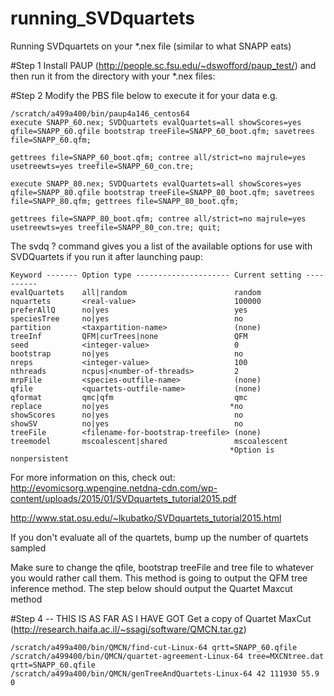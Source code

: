 # running_SVDquartets
Running SVDquartets on your *.nex file (similar to what SNAPP eats)

#Step 1
Install PAUP (http://people.sc.fsu.edu/~dswofford/paup_test/) and then run it from the directory with your *.nex files:

#Step 2
Modify the PBS file below to execute it for your data e.g.

```
/scratch/a499a400/bin/paup4a146_centos64 
execute SNAPP_60.nex; SVDQuartets evalQuartets=all showScores=yes qfile=SNAPP_60.qfile bootstrap treeFile=SNAPP_60_boot.qfm; savetrees file=SNAPP_60.qfm;

gettrees file=SNAPP_60_boot.qfm; contree all/strict=no majrule=yes usetreewts=yes treefile=SNAPP_60_con.tre;

execute SNAPP_80.nex; SVDQuartets evalQuartets=all showScores=yes qfile=SNAPP_80.qfile bootstrap treeFile=SNAPP_80_boot.qfm; savetrees file=SNAPP_80.qfm; gettrees file=SNAPP_80_boot.qfm; 

gettrees file=SNAPP_80_boot.qfm; contree all/strict=no majrule=yes usetreewts=yes treefile=SNAPP_80_con.tre; quit;

```

The svdq ? command gives you a list of the available options for use with SVDQuartets if you run it after launching paup:
```
Keyword ------- Option type --------------------- Current setting ----------
evalQuartets    all|random                        random
nquartets       <real-value>                      100000
preferAllQ      no|yes                            yes
speciesTree     no|yes                            no
partition       <taxpartition-name>               (none)
treeInf         QFM|curTrees|none                 QFM
seed            <integer-value>                   0
bootstrap       no|yes                            no
nreps           <integer-value>                   100
nthreads        ncpus|<number-of-threads>         2
mrpFile         <species-outfile-name>            (none)
qfile           <quartets-outfile-name>           (none)
qformat         qmc|qfm                           qmc
replace         no|yes                           *no
showScores      no|yes                            no
showSV          no|yes                            no
treeFile        <filename-for-bootstrap-treefile> (none)
treemodel       mscoalescent|shared               mscoalescent
                                                 *Option is nonpersistent
```

For more information on this, check out:
http://evomicsorg.wpengine.netdna-cdn.com/wp-content/uploads/2015/01/SVDquartets_tutorial2015.pdf

http://www.stat.osu.edu/~lkubatko/SVDquartets_tutorial2015.html

If you don't evaluate all of the quartets, bump up the number of quartets sampled

Make sure to change the qfile, bootstrap treeFile and tree file to whatever you would rather call them. This method is going to output the QFM tree inference method. The step below should output the Quartet Maxcut method

#Step 4 -- THIS IS AS FAR AS I HAVE GOT
Get a copy of Quartet MaxCut (http://research.haifa.ac.il/~ssagi/software/QMCN.tar.gz)
````
/scratch/a499a400/bin/QMCN/find-cut-Linux-64 qrtt=SNAPP_60.qfile
/scratch/a499400/bin/QMCN/quartet-agreement-Linux-64 tree=MXCNtree.dat qrtt=SNAPP_60.qfile 
/scratch/a499a400/bin/QMCN/genTreeAndQuartets-Linux-64 42 111930 55.9 0



